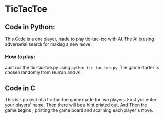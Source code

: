 # TicTacToe
## Code in Python:
This Code is a one player, made to play tic-tac-toe with AI.
The AI is using adverserial search for making a new move.

### How to play:
Just run the tic-tac-toe.py using `python tic-tac-toe.py`. The game starter is chosen randomly from Human and AI.

## Code in C
This is a project of a tic-tac-toe game made for two players.
First you enter your players' name.
Then there will be a hint printed out.
And Then the game begins , printing the game board and scanning each player's move.

